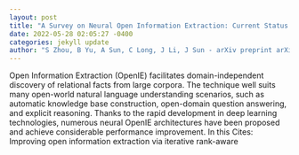 ```yaml
--- 
layout: post 
title: "A Survey on Neural Open Information Extraction: Current Status and Future Directions" 
date: 2022-05-28 02:05:27 -0400 
categories: jekyll update 
author: "S Zhou, B Yu, A Sun, C Long, J Li, J Sun - arXiv preprint arXiv:2205.11725, 2022" 
--- 
```

Open Information Extraction (OpenIE) facilitates domain-independent discovery of relational facts from large corpora. The technique well suits many open-world natural language understanding scenarios, such as automatic knowledge base construction, open-domain question answering, and explicit reasoning. Thanks to the rapid development in deep learning technologies, numerous neural OpenIE architectures have been proposed and achieve considerable performance improvement. In this Cites: Improving open information extraction via iterative rank-aware